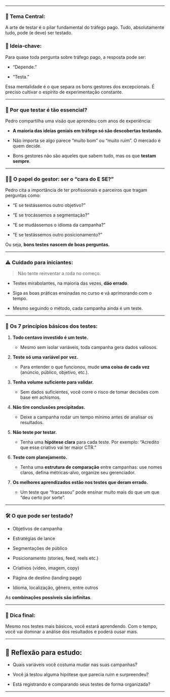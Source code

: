 
---
### 🎯 Tema Central:

A arte de testar é o pilar fundamental do tráfego pago. Tudo, absolutamente tudo, pode (e deve) ser testado.

### 🧩 Ideia-chave:

Para quase toda pergunta sobre tráfego pago, a resposta pode ser:

- “Depende.”
    
- “Testa.”
    

Essa mentalidade é o que separa os bons gestores dos excepcionais. É preciso cultivar o espírito de experimentação constante.

---

### 🧪 Por que testar é tão essencial?

Pedro compartilha uma visão que aprendeu com anos de experiência:

- **A maioria das ideias geniais em tráfego só são descobertas testando.**
    
- Não importa se algo parece “muito bom” ou “muito ruim”. O mercado é quem decide.
    
- Bons gestores não são aqueles que sabem tudo, mas os que **testam sempre**.
    

---

### 🧙‍♂️ O papel do gestor: ser o “cara do E SE?”

Pedro cita a importância de ter profissionais e parceiros que tragam perguntas como:

- “E se testássemos outro objetivo?”
    
- “E se trocássemos a segmentação?”
    
- “E se mudássemos o idioma da campanha?”
    
- “E se testássemos outro posicionamento?”
    

Ou seja, **bons testes nascem de boas perguntas.**

---

### ⚠️ Cuidado para iniciantes:

> Não tente reinventar a roda no começo.

- Testes mirabolantes, na maioria das vezes, **dão errado**.
    
- Siga as boas práticas ensinadas no curso e vá aprimorando com o tempo.
    
- Mesmo seguindo o método, cada campanha ainda é um teste.
    

---

### 📐 Os 7 princípios básicos dos testes:

1. **Todo centavo investido é um teste.**
    
    - Mesmo sem isolar variáveis, toda campanha gera dados valiosos.
        
2. **Teste só uma variável por vez.**
    
    - Para entender o que funcionou, mude **uma coisa de cada vez** (anúncio, público, objetivo, etc.).
        
3. **Tenha volume suficiente para validar.**
    
    - Sem dados suficientes, você corre o risco de tomar decisões com base em achismos.
        
4. **Não tire conclusões precipitadas.**
    
    - Deixe a campanha rodar um tempo mínimo antes de analisar os resultados.
        
5. **Não teste por testar.**
    
    - Tenha uma **hipótese clara** para cada teste. Por exemplo: “Acredito que esse criativo vai ter maior CTR.”
        
6. **Teste com planejamento.**
    
    - Tenha uma **estrutura de comparação** entre campanhas: use nomes claros, defina métricas-alvo, organize seu gerenciador.
        
7. **Os melhores aprendizados estão nos testes que deram errado.**
    
    - Um teste que “fracassou” pode ensinar muito mais do que um que “deu certo por sorte”.
        

---

### 🛠️ O que pode ser testado?

- Objetivos de campanha
    
- Estratégias de lance
    
- Segmentações de público
    
- Posicionamento (stories, feed, reels etc.)
    
- Criativos (vídeo, imagem, copy)
    
- Página de destino (landing page)
    
- Idioma, localização, gênero, entre outros
    

As **combinações possíveis são infinitas**.

---

### 🧭 Dica final:

Mesmo nos testes mais básicos, você estará aprendendo. Com o tempo, você vai dominar a análise dos resultados e poderá ousar mais.

---

## 📝 Reflexão para estudo:

- Quais variáveis você costuma mudar nas suas campanhas?
    
- Você já testou alguma hipótese que parecia ruim e surpreendeu?
    
- Está registrando e comparando seus testes de forma organizada?
    

---
